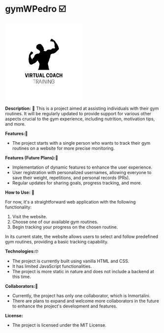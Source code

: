 # gymWPedro ☑️

<img src="./imagenes/White_and_black_Fitness_gym_logo-removebg-preview.png" alt="Use Case Diagram" width="50%">

**Description:** 🫡
This is a project aimed at assisting individuals with their gym routines. It will be regularly updated to provide support for various other aspects crucial to the gym experience, including nutrition, motivation tips, and more.

**Features:**📰
- The project starts with a single person who wants to track their gym routines on a website for more precise monitoring.

**Features (Future Plans):**🔮
- Implementation of dynamic features to enhance the user experience.
- User registration with personalized usernames, allowing everyone to save their weight, repetitions, and personal records (PRs).
- Regular updates for sharing goals, progress tracking, and more.

**How to Use:**
🔎

For now, it's a straightforward web application with the following functionality:

1. Visit the website.
2. Choose one of our available gym routines.
3. Begin tracking your progress on the chosen routine.

In its current state, the website allows users to select and follow predefined gym routines, providing a basic tracking capability.

**Technologies:**🤓
- The project is currently built using vanilla HTML and CSS.
- It has limited JavaScript functionalities.
- The project is more static in nature and does not include a backend at this time.

**Collaborators:**👋
- Currently, the project has only one collaborator, which is Inmortalini.
- There are plans to expand and welcome more collaborators in the future to enhance the project's development and features.

**License:**
- The project is licensed under the MIT License.
